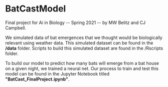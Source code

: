 # BatCastModel

Final project for Ai in Biology -- Spring 2021 -- by MW Belitz and CJ Campbell. 

We simulated data of bat emergences that we thought would be biologically relevant using weather data. This simulated dataset can be found in the **/data** folder. Scripts to 
build this simulated dataset are found in the /Rscripts folder.

To build our model to predict how many bats will emerge from a bat house on a given night, we trained a neural net. Our process to train and test this model can be found in the 
Jupyter Notebook titled **"BatCast_FinalProject.ipynb"**.
